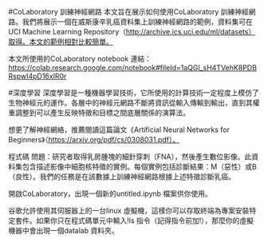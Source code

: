 #CoLaboratory 訓練神經網路
本文旨在展示如何使用CoLaboratory 訓練神經網路。我們將展示一個在威斯康辛乳癌資料集上訓練神經網路的範例，資料集可在UCI Machine Learning Repository（http://archive.ics.uci.edu/ml/datasets）取得。本文的範例相對比較簡單。

本文所使用的CoLaboratory notebook 連結：https://colab.research.google.com/notebook#fileId=1aQGl_sH4TVehK8PDBRspwI4pD16xIR0r

#深度學習
深度學習是一種機器學習技術，它所使用的計算技術一定程度上模仿了生物神經元的運作。各層中的神經元網路不斷將資訊從輸入傳輸到輸出，直到其權重調整到可以產生反映特徵和目標之間底層關係的演算法。

想更了解神經網絡，推薦閱讀這篇論文《Artificial Neural Networks for Beginners》（https://arxiv.org/pdf/cs/0308031.pdf）。

程式碼
問題：研究者取得乳房腫塊的細針穿刺（FNA），然後產生數位影像。此資料集包含描述影像中細胞核特徵的實例。每個實例包括診斷結果：M（惡性）或B（良性）。我們的任務是在該數據上訓練神經網路根據上述特徵診斷乳癌。

開啟CoLaboratory，出現一個新的untitled.ipynb 檔案供你使用。

谷歌允許使用其伺服器上的一台linux 虛擬機，這樣你可以存取終端為專案安裝特定套件。如果你只在程式碼單元中輸入!ls 指令（記得指令前加!），那麼你的虛擬機器中會出現一個datalab 資料夾。
